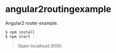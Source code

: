 # angular2routingexample
Angular2 router example.

```
$ npm install
$ npm start
```
> Open localhost:3000
